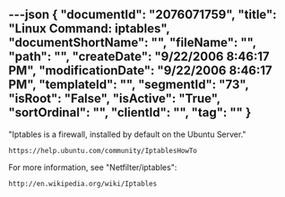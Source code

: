 ---json
{
  "documentId": "2076071759",
  "title": "Linux Command: iptables",
  "documentShortName": "",
  "fileName": "",
  "path": "",
  "createDate": "9/22/2006 8:46:17 PM",
  "modificationDate": "9/22/2006 8:46:17 PM",
  "templateId": "",
  "segmentId": "73",
  "isRoot": "False",
  "isActive": "True",
  "sortOrdinal": "",
  "clientId": "",
  "tag": ""
}
---

&quot;Iptables is a firewall, installed by default on the Ubuntu Server.&quot;

    https://help.ubuntu.com/community/IptablesHowTo

For more information, see &quot;Netfilter/iptables&quot;:

    http://en.wikipedia.org/wiki/Iptables
